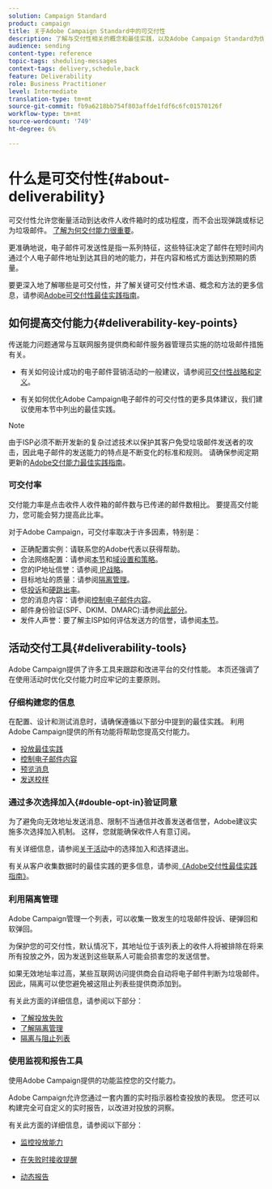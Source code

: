 ```yaml
---
solution: Campaign Standard
product: campaign
title: 关于Adobe Campaign Standard中的可交付性
description: 了解与交付性相关的概念和最佳实践，以及Adobe Campaign Standard为优化发送投放而提供的工具。
audience: sending
content-type: reference
topic-tags: sheduling-messages
context-tags: delivery,schedule,back
feature: Deliverability
role: Business Practitioner
level: Intermediate
translation-type: tm+mt
source-git-commit: fb9a6218bb754f803affde1fdf6c6fc01570126f
workflow-type: tm+mt
source-wordcount: '749'
ht-degree: 6%

---
```



# 什么是可交付性{#about-deliverability}

可交付性允许您衡量活动到达收件人收件箱时的成功程度，而不会出现弹跳或标记为垃圾邮件。 [了解为何交付能力很重要](https://experienceleague.adobe.com/docs/deliverability-learn/deliverability-best-practice-guide/deliverability-strategy-and-definition.html#why-deliverability-matters)。

更准确地说，电子邮件可发送性是指一系列特征，这些特征决定了邮件在短时间内通过个人电子邮件地址到达其目的地的能力，并在内容和格式方面达到预期的质量。<!--These characteristics fall into four main categories: data quality, message and content, sending infrastructure, and reputation. Together, they form the foundation of a successful email deliverability program.-->

要更深入地了解哪些是可交付性，并了解关键可交付性术语、概念和方法的更多信息，请参阅[Adobe可交付性最佳实践指南](https://experienceleague.adobe.com/docs/deliverability-learn/deliverability-best-practice-guide/introduction.html)。

## 如何提高交付能力{#deliverability-key-points}

传送能力问题通常与互联网服务提供商和邮件服务器管理员实施的防垃圾邮件措施有关。

* 有关如何设计成功的电子邮件营销活动的一般建议，请参阅[可交付性战略和定义](https://experienceleague.adobe.com/docs/deliverability-learn/deliverability-best-practice-guide/deliverability-strategy-and-definition.html)。

* 有关如何优化Adobe Campaign电子邮件的可交付性的更多具体建议，我们建议使用本节中列出的最佳实践。

>[!NOTE]
>
>由于ISP必须不断开发新的复杂过滤技术以保护其客户免受垃圾邮件发送者的攻击，因此电子邮件的发送能力的特点是不断变化的标准和规则。 请确保参阅定期更新的[Adobe交付能力最佳实践指南](https://experienceleague.adobe.com/docs/deliverability-learn/deliverability-best-practice-guide/introduction.html)。

### 可交付率

交付能力率是点击收件人收件箱的邮件数与已传递的邮件数相比。 要提高交付能力，您可能会努力提高此比率。

对于Adobe Campaign，可交付率取决于许多因素，特别是：

* 正确配置实例：请联系您的Adobe代表以获得帮助。
* 合法网络配置：请参阅[本节](../../sending/using/optimize-delivery.md#network-config)和[域设置和策略](https://experienceleague.adobe.com/docs/deliverability-learn/deliverability-best-practice-guide/transition-process/infrastructure.html#domain-setup-and-strategy)。
* 您的IP地址信誉：请参阅[ IP战略](https://experienceleague.adobe.com/docs/deliverability-learn/deliverability-best-practice-guide/transition-process/infrastructure.html#ip-strategy)。
* 目标地址的质量：请参阅[隔离管理](../../sending/using/optimize-delivery.md#quarantine-management)。
* 低[投诉](https://experienceleague.adobe.com/docs/deliverability-learn/deliverability-best-practice-guide/metrics-for-deliverability/complaints.html)和[硬跳出率](https://experienceleague.adobe.com/docs/deliverability-learn/deliverability-best-practice-guide/metrics-for-deliverability/bounces.html#hard-bounces)。
* 您的消息内容：请参阅[控制电子邮件内容](../../sending/using/control-email-content.md)。
* 邮件身份验证(SPF、DKIM、DMARC):请参阅[此部分](https://experienceleague.adobe.com/docs/deliverability-learn/deliverability-best-practice-guide/transition-process/infrastructure.html#authentication)。
* 发件人声誉：要了解主ISP如何评估发送方的信誉，请参阅[本节](https://experienceleague.adobe.com/docs/deliverability-learn/deliverability-best-practice-guide/internet-service-provider-specifics/overview.html)。

## 活动交付工具{#deliverability-tools}

Adobe Campaign提供了许多工具来跟踪和改进平台的交付性能。 本页还强调了在使用活动时优化交付能力时应牢记的主要原则。

### 仔细构建您的信息

在配置、设计和测试消息时，请确保遵循以下部分中提到的最佳实践。 利用Adobe Campaign提供的所有功能将帮助您提高交付能力。

* [投放最佳实践](../../sending/using/delivery-best-practices.md)
* [控制电子邮件内容](../../sending/using/control-email-content.md)
* [预览消息](../../sending/using/previewing-messages.md)
* [发送校样](../../sending/using/sending-proofs.md)

### 通过多次选择加入{#double-opt-in}验证同意

为了避免向无效地址发送消息、限制不当通信并改善发送者信誉，Adobe建议实施多次选择加入机制。 这样，您就能确保收件人有意订阅。

有关详细信息，请参阅[关于活动](../../audiences/using/about-opt-in-and-opt-out-in-campaign.md)中的选择加入和选择退出。

有关从客户收集数据时的最佳实践的更多信息，请参阅[《Adobe交付性最佳实践指南》](https://experienceleague.adobe.com/docs/deliverability-learn/deliverability-best-practice-guide/first-impressions/address-collection-and-list-growth.html#data-quality-and-hygiene)。

### 利用隔离管理

Adobe Campaign管理一个列表，可以收集一致发生的垃圾邮件投诉、硬弹回和软弹回。

为保护您的可交付性，默认情况下，其地址位于该列表上的收件人将被排除在将来所有投放之外，因为发送到这些联系人可能会损害您的发送信誉。

如果无效地址率过高，某些互联网访问提供商会自动将电子邮件判断为垃圾邮件。因此，隔离可以使您避免被这阻止列表些提供商添加到。

有关此方面的详细信息，请参阅以下部分：

* [了解投放失败](../../sending/using/understanding-delivery-failures.md)
* [了解隔离管理](../../sending/using/understanding-quarantine-management.md)
* [隔离与阻止列表](../../sending/using/understanding-quarantine-management.md#quarantine-vs-denylist)

### 使用监视和报告工具

使用Adobe Campaign提供的功能监控您的交付能力。

Adobe Campaign允许您通过一套内置的实时指示器检查投放的表现。 <!--For example, you can check the number of messages that are successfully executed, sent and delivered. You can also verify the number of messages that have been opened and the number of messages/links that have been clicked.-->您还可以构建完全可自定义的实时报告，以改进对投放的洞察。

有关此方面的详细信息，请参阅以下部分：

* [监控投放能力](../../sending/using/monitor-deliverability.md)

   <!--[Monitoring a delivery](../../sending/using/monitoring-a-delivery.md)-->
* [在失败时接收提醒](../../sending/using/receiving-alerts-when-failures-happen.md)
* [动态报告](../../reporting/using/about-dynamic-reports.md)

<!--## General recommendations

NOT SURE TO KEEP

Here are a few additional recommendations when it comes to deliverability.

### Send to valid addresses {#valid-addresses}

Spammers often use address generators based on lists of frequent names and first names; in addition, they rarely process technical notifications sent back by mail servers. A high rate of invalid addresses is often interpreted as a sign of spam.

Double opt-in mechanisms and effective handling of technical bounce messages make it possible to avoid this.

### Reduce complaint rate {#reduce-complaint-rate}

ISPs usually have a prominent means of reporting a received message as spam. This makes it possible to identify unreliable sources. By rapidly honoring opt-out requests, making regular use of a given list, verifying consent through a double opt-in system, and implementing feedback loops, you can reduce complaint rates.

<!--Sending to honeypot addresses {#honeypot-addresses}
ISPs and other organizations (refer to https://www.projecthoneypot.org/) make use of mailboxes that do not correspond to physical persons but are created simply to trick spammers. These so-called "honey pot" addresses are published on the Web in order to be collected by spambots and thus catch illegitimate senders. The use of a double opt-in mechanism precludes this sort of address being added to a list. When using a third-party list, you must be sure of the methods employed by its maintainer.-->

<!--## Sending on a regular basis {#regular-deliveries}

Spammers make programmed deliveries to maintain their reputation over time. They sometimes need to adapt their marketing plan to meet the best practices imposed by the ISPs and so, after a peak in reputation (ramp-up), they configure regular deliveries.-->
